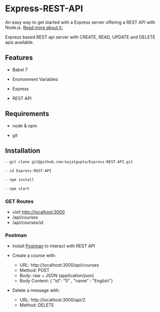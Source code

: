 # Express-REST-API
An easy way to get started with a Express server offering a REST API with Node.js. [Read more about it.](https://www.robinwieruch.de/node-express-server-rest-api)

Express based REST api server with CREATE, READ, UPDATE and DELETE apis available. 

## Features

- Babel 7

- Environment Variables

- Express

- REST API

## Requirements

- node & npm

- git

## Installation
```bash
- git clone git@github.com:kajalgupta/Express-REST-API.git

- cd Express-REST-API

- npm install

- npm start

```

### GET Routes

- visit [http://localhost:3000](http://localhost:3000/)
 - /api/courses
 - /api/courses/id
 
 ### Postman
 
 - Install [Postman](https://www.getpostman.com/downloads/) to interact with REST API
 - Create a course with:
   - URL: http://localhost:3000/api/courses
   - Method: POST
   - Body: raw + JSON (application/json)
   - Body Content: { "id": "5" , "name" : "English"}
   
  - Delete a message with:
    - URL: http://localhost:3000/api/2
    - Method: DELETE

 
   

